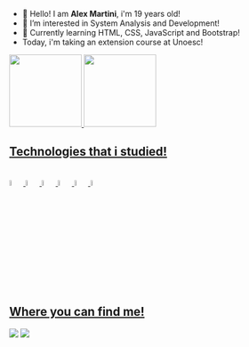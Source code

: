 - 👋 Hello! I am **Alex Martini**, i'm 19 years old!
- 👀 I’m interested in System Analysis and Development!
- 🌱 Currently learning HTML, CSS, JavaScript and Bootstrap!
- Today, i'm taking an extension course at Unoesc!

<div>
  <a href="https://github.com/mart-sc">
  <img height="130em" src="https://github-readme-stats.vercel.app/api/top-langs/?username=mart-sc&amp;layout=compact&amp;langs_count=7&amp;theme=dark" style="max-width: 100%;">
  <img height="130em" src="https://github-readme-stats.vercel.app/api?username=mart-sc&amp;show_icons=true&amp;theme=dark&amp;include_all_commits=true&amp;count_private=true" style="max-width: 100%;">
</div>

## Technologies that i studied!
<div> <br>
  <img width="5%" src="https://cdn.jsdelivr.net/gh/devicons/devicon/icons/html5/html5-original-wordmark.svg" />   
  <img width="5%" src="https://cdn.jsdelivr.net/gh/devicons/devicon/icons/css3/css3-original-wordmark.svg" /> 
  <img width="5%" src="https://cdn.jsdelivr.net/gh/devicons/devicon/icons/javascript/javascript-plain.svg" />
  <img width="5%" src="https://cdn.jsdelivr.net/gh/devicons/devicon/icons/python/python-original.svg" />
  <img width="5%" src="https://cdn.jsdelivr.net/gh/devicons/devicon/icons/java/java-original.svg" />
  <img width="5%" src="https://getbootstrap.com/docs/5.2/assets/brand/bootstrap-logo-shadow.png" /">
  
</div> 
  
## Where you can find me!  
<div>
  <a href="mailto:alexmartini.sc@gmail.com"><img src="https://img.shields.io/badge/-Gmail-%23333?style=for-the-badge&amp;logo=gmail&amp;logoColor=white"></a>
  <a href="https://www.linkedin.com/in/mart-sc/" rel="nofollow"><img src="https://img.shields.io/badge/-LinkedIn-%230077B5?style=for-the-badge&amp;logo=linkedin&amp;logoColor=white"></a
</div>
